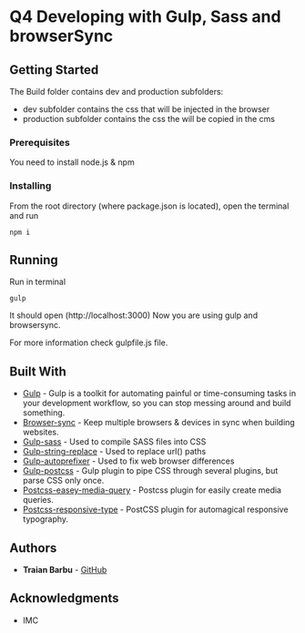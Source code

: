 # Q4 Developing with Gulp, Sass and browserSync

## Getting Started

The Build folder contains dev and production subfolders:
* dev subfolder contains the css that will be injected in the browser
* production subfolder contains the css the will be copied in the cms

### Prerequisites

You need to install node.js & npm

### Installing

From the root directory (where package.json is located), open the terminal and run

```
npm i
```

## Running

Run in terminal

```
gulp
```

It should open (http://localhost:3000)
Now you are using gulp and browsersync.

For more information check gulpfile.js file.

## Built With

* [Gulp](https://gulpjs.com/) - Gulp is a toolkit for automating painful or time-consuming tasks in your development workflow, so you can stop messing around and build something.
* [Browser-sync](https://www.npmjs.com/package/browser-sync) - Keep multiple browsers & devices in sync when building websites.
* [Gulp-sass](https://www.npmjs.com/package/gulp-sass) - Used to compile SASS files into CSS
* [Gulp-string-replace](https://www.npmjs.com/package/gulp-string-replace) - Used to replace url() paths
* [Gulp-autoprefixer](https://www.npmjs.com/package/autoprefixer) - Used to fix web browser differences
* [Gulp-postcss](https://github.com/postcss/gulp-postcss) - Gulp plugin to pipe CSS through several plugins, but parse CSS only once.
* [Postcss-easey-media-query](https://www.npmjs.com/package/postcss-easy-media-query) - Postcss plugin for easily create media queries.
* [Postcss-responsive-type](https://www.npmjs.com/package/postcss-responsive-type) - PostCSS plugin for automagical responsive typography.

## Authors

* **Traian Barbu** - [GitHub](https://github.com/TraianBrb)

## Acknowledgments

* IMC
